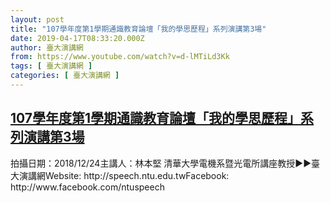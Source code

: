 ```yaml
---
layout: post
title: "107學年度第1學期通識教育論壇「我的學思歷程」系列演講第3場"
date: 2019-04-17T08:33:20.000Z
author: 臺大演講網
from: https://www.youtube.com/watch?v=d-lMTiLd3Kk
tags: [ 臺大演講網 ]
categories: [ 臺大演講網 ]
---
```

<!--1555490000000-->
[107學年度第1學期通識教育論壇「我的學思歷程」系列演講第3場](https://www.youtube.com/watch?v=d-lMTiLd3Kk)
------

<div>
拍攝日期：2018/12/24主講人：林本堅 清華大學電機系暨光電所講座教授►►臺大演講網Website: http://speech.ntu.edu.twFacebook: http://www.facebook.com/ntuspeech
</div>
